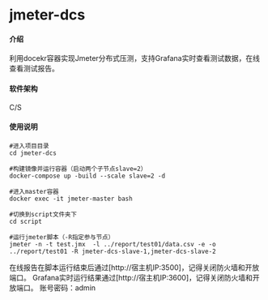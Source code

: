 # jmeter-dcs

#### 介绍
利用docekr容器实现Jmeter分布式压测，支持Grafana实时查看测试数据，在线查看测试报告。

#### 软件架构
C/S


#### 使用说明

```
#进入项目目录
cd jmeter-dcs

#构建镜像并运行容器（启动两个子节点slave=2）
docker-compose up -build --scale slave=2 -d

#进入master容器
docker exec -it jmeter-master bash

#切换到script文件夹下
cd script

#运行jmeter脚本（-R指定参与节点）
jmeter -n -t test.jmx  -l ../report/test01/data.csv -e -o ../report/test01 -R jmeter-dcs-slave-1,jmeter-dcs-slave-2

```

在线报告在脚本运行结束后通过[http://宿主机IP:3500]，记得关闭防火墙和开放端口。
Grafana实时运行结果通过[http://宿主机IP:3600]，记得关闭防火墙和开放端口。
账号密码：admin

